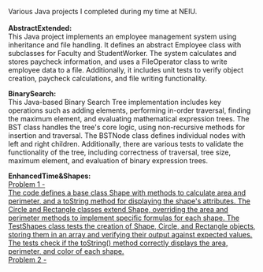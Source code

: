 Various Java projects I completed during my time at NEIU. <br>
<br>
**AbstractExtended:** <br>
This Java project implements an employee management system using inheritance and file handling. It defines an abstract Employee class with subclasses for Faculty and StudentWorker. The system calculates and stores paycheck information, and uses a FileOperator class to write employee data to a file. Additionally, it includes unit tests to verify object creation, paycheck calculations, and file writing functionality.

**BinarySearch:** <br>
This Java-based Binary Search Tree implementation includes key operations such as adding elements, performing in-order traversal, finding the maximum element, and evaluating mathematical expression trees. The BST class handles the tree's core logic, using non-recursive methods for insertion and traversal. The BSTNode class defines individual nodes with left and right children. Additionally, there are various tests to validate the functionality of the tree, including correctness of traversal, tree size, maximum element, and evaluation of binary expression trees.

**EnhancedTime&Shapes:** <br>
<u>Problem 1 -<u> <br>
The code defines a base class Shape with methods to calculate area and perimeter, and a toString method for displaying the shape's attributes. The Circle and Rectangle classes extend Shape, overriding the area and perimeter methods to implement specific formulas for each shape. The TestShapes class tests the creation of Shape, Circle, and Rectangle objects, storing them in an array and verifying their output against expected values. The tests check if the toString() method correctly displays the area, perimeter, and color of each shape. <br>
Problem 2 - <u><br>


